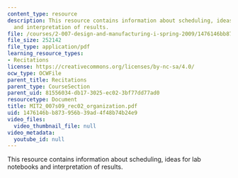 ```yaml
---
content_type: resource
description: This resource contains information about scheduling, ideas for lab notebooks
  and interpretation of results.
file: /courses/2-007-design-and-manufacturing-i-spring-2009/1476146bb873956b39ad4f48b74b24e9_MIT2_007s09_rec02_organization.pdf
file_size: 252142
file_type: application/pdf
learning_resource_types:
- Recitations
license: https://creativecommons.org/licenses/by-nc-sa/4.0/
ocw_type: OCWFile
parent_title: Recitations
parent_type: CourseSection
parent_uid: 81556034-db17-3025-ec02-3bf77dd77ad0
resourcetype: Document
title: MIT2_007s09_rec02_organization.pdf
uid: 1476146b-b873-956b-39ad-4f48b74b24e9
video_files:
  video_thumbnail_file: null
video_metadata:
  youtube_id: null
---
```

This resource contains information about scheduling, ideas for lab notebooks and interpretation of results.